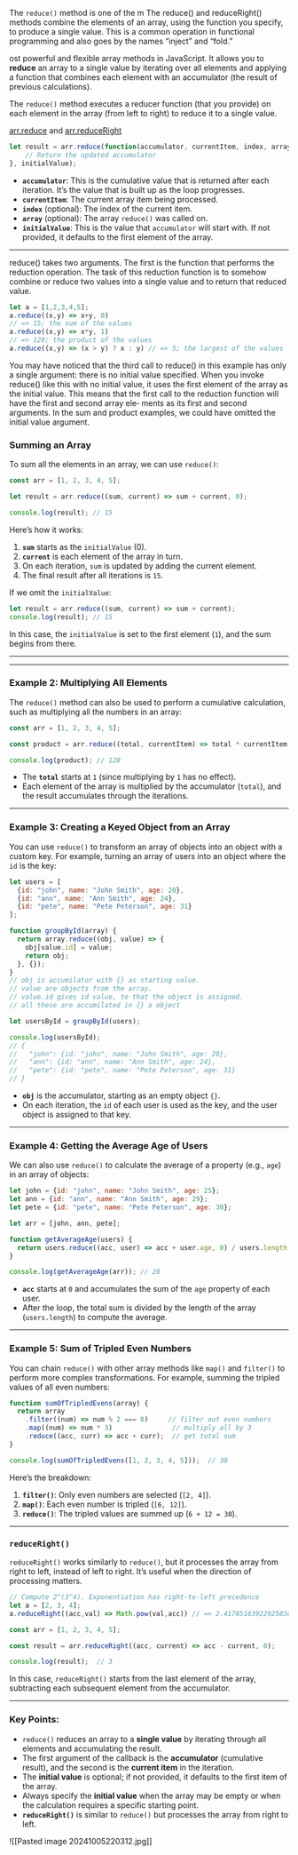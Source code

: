 

The `reduce()` method is one of the m
The reduce() and reduceRight() methods combine the elements of an array, using
the function you specify, to produce a single value. This is a common operation in
functional programming and also goes by the names “inject” and “fold.”

ost powerful and flexible array methods in JavaScript. It allows you to **reduce** an array to a single value by iterating over all elements and applying a function that combines each element with an accumulator (the result of previous calculations).

The `reduce()` method executes a reducer function (that you provide) on each element in the array (from left to right) to reduce it to a single value.



[arr.reduce](https://developer.mozilla.org/en-US/docs/Web/JavaScript/Reference/Global_Objects/Array/reduce) and [arr.reduceRight](https://developer.mozilla.org/en-US/docs/Web/JavaScript/Reference/Global_Objects/Array/reduceRight)

```js
let result = arr.reduce(function(accumulator, currentItem, index, array) {
    // Return the updated accumulator
}, initialValue);
```

- **`accumulator`**: This is the cumulative value that is returned after each iteration. It’s the value that is built up as the loop progresses.
- **`currentItem`**: The current array item being processed.
- **`index`** (optional): The index of the current item.
- **`array`** (optional): The array `reduce()` was called on.
- **`initialValue`**: This is the value that `accumulator` will start with. If not provided, it defaults to the first element of the array.

---


reduce() takes two arguments. The first is the function that performs the reduction
operation. The task of this reduction function is to somehow combine or reduce two
values into a single value and to return that reduced value.
```js
let a = [1,2,3,4,5];
a.reduce((x,y) => x+y, 0)
// => 15; the sum of the values
a.reduce((x,y) => x*y, 1)
// => 120; the product of the values
a.reduce((x,y) => (x > y) ? x : y) // => 5; the largest of the values
```


You may have noticed that the third call to reduce() in this example has only a single
argument: there is no initial value specified. When you invoke reduce() like this with
no initial value, it uses the first element of the array as the initial value. This means
that the first call to the reduction function will have the first and second array ele‐
ments as its first and second arguments. In the sum and product examples, we could
have omitted the initial value argument.


### Summing an Array

To sum all the elements in an array, we can use `reduce()`:

```js
const arr = [1, 2, 3, 4, 5];

let result = arr.reduce((sum, current) => sum + current, 0);

console.log(result); // 15
```

Here’s how it works:
1. **`sum`** starts as the `initialValue` (0).
2. **`current`** is each element of the array in turn.
3. On each iteration, `sum` is updated by adding the current element.
4. The final result after all iterations is `15`.

If we omit the `initialValue`:

```js
let result = arr.reduce((sum, current) => sum + current);
console.log(result); // 15
```

In this case, the `initialValue` is set to the first element (`1`), and the sum begins from there.

___



---

### Example 2: Multiplying All Elements

The `reduce()` method can also be used to perform a cumulative calculation, such as multiplying all the numbers in an array:

```js
const arr = [1, 2, 3, 4, 5];

const product = arr.reduce((total, currentItem) => total * currentItem, 1);

console.log(product); // 120
```

- The **`total`** starts at `1` (since multiplying by `1` has no effect).
- Each element of the array is multiplied by the accumulator (`total`), and the result accumulates through the iterations.

---

### Example 3: Creating a Keyed Object from an Array

You can use `reduce()` to transform an array of objects into an object with a custom key. For example, turning an array of users into an object where the `id` is the key:

```js
let users = [
  {id: "john", name: "John Smith", age: 20},
  {id: "ann", name: "Ann Smith", age: 24},
  {id: "pete", name: "Pete Peterson", age: 31}
];

function groupById(array) {
  return array.reduce((obj, value) => {
    obj[value.id] = value;
    return obj;
  }, {});
}
// obj is accumilator with {} as starting value.
// value are objects from the array.
// value.id gives id value, to that the object is assigned.
// all these are accumilated in {} a object

let usersById = groupById(users);

console.log(usersById);
// {
//   "john": {id: "john", name: "John Smith", age: 20},
//   "ann": {id: "ann", name: "Ann Smith", age: 24},
//   "pete": {id: "pete", name: "Pete Peterson", age: 31}
// }
```

- **`obj`** is the accumulator, starting as an empty object `{}`.
- On each iteration, the `id` of each user is used as the key, and the user object is assigned to that key.

---

### Example 4: Getting the Average Age of Users

We can also use `reduce()` to calculate the average of a property (e.g., `age`) in an array of objects:

```js
let john = {id: "john", name: "John Smith", age: 25};
let ann = {id: "ann", name: "Ann Smith", age: 29};
let pete = {id: "pete", name: "Pete Peterson", age: 30};

let arr = [john, ann, pete];

function getAverageAge(users) {
  return users.reduce((acc, user) => acc + user.age, 0) / users.length;
}

console.log(getAverageAge(arr)); // 28
```

- **`acc`** starts at `0` and accumulates the sum of the `age` property of each user.
- After the loop, the total sum is divided by the length of the array (`users.length`) to compute the average.

---

### Example 5: Sum of Tripled Even Numbers

You can chain `reduce()` with other array methods like `map()` and `filter()` to perform more complex transformations. For example, summing the tripled values of all even numbers:

```js
function sumOfTripledEvens(array) {
  return array
    .filter((num) => num % 2 === 0)     // filter out even numbers
    .map((num) => num * 3)               // multiply all by 3
    .reduce((acc, curr) => acc + curr);  // get total sum
}

console.log(sumOfTripledEvens([1, 2, 3, 4, 5]));  // 30
```

Here’s the breakdown:
1. **`filter()`**: Only even numbers are selected (`[2, 4]`).
2. **`map()`**: Each even number is tripled (`[6, 12]`).
3. **`reduce()`**: The tripled values are summed up (`6 + 12 = 30`).

---

### `reduceRight()`

`reduceRight()` works similarly to `reduce()`, but it processes the array from right to left, instead of left to right. It’s useful when the direction of processing matters.

```js
// Compute 2^(3^4). Exponentiation has right-to-left precedence
let a = [2, 3, 4];
a.reduceRight((acc,val) => Math.pow(val,acc)) // => 2.4178516392292583e+24
```

```js
const arr = [1, 2, 3, 4, 5];

const result = arr.reduceRight((acc, current) => acc - current, 0);

console.log(result);  // 3
```

In this case, `reduceRight()` starts from the last element of the array, subtracting each subsequent element from the accumulator.

---

### Key Points:

- `reduce()` reduces an array to a **single value** by iterating through all elements and accumulating the result.
- The first argument of the callback is the **accumulator** (cumulative result), and the second is the **current item** in the iteration.
- The **initial value** is optional; if not provided, it defaults to the first item of the array.
- Always specify the **initial value** when the array may be empty or when the calculation requires a specific starting point.
- **`reduceRight()`** is similar to `reduce()` but processes the array from right to left.


![[Pasted image 20241005220312.jpg]]


